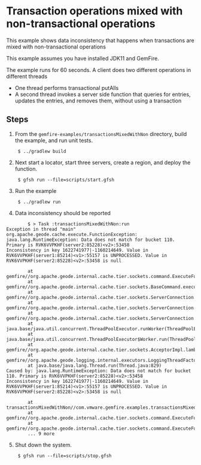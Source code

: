 <!--
  ~ Copyright (c) VMware, Inc. 2025. All rights reserved.
  ~ SPDX-License-Identifier: Apache-2.0
  -->
<!--
Licensed to the Apache Software Foundation (ASF) under one or more
contributor license agreements.  See the NOTICE file distributed with
this work for additional information regarding copyright ownership.
The ASF licenses this file to You under the Apache License, Version 2.0
(the "License"); you may not use this file except in compliance with
the License.  You may obtain a copy of the License at

     http://www.apache.org/licenses/LICENSE-2.0

Unless required by applicable law or agreed to in writing, software
distributed under the License is distributed on an "AS IS" BASIS,
WITHOUT WARRANTIES OR CONDITIONS OF ANY KIND, either express or implied.
See the License for the specific language governing permissions and
limitations under the License.
-->

# Transaction operations mixed with non-transactional operations

This example shows data inconsistency that happens when transactions are mixed with non-transactional operations

This example assumes you have installed JDK11 and GemFire.

The example runs for 60 seconds. A client does two different operations in different threads
* One thread performs transactional putAlls
* A second thread invokes a server side function that queries for entries, updates the entries, and removes them, without using a transaction

## Steps

1. From the `gemfire-examples/transactionsMixedWithNon` directory, build the example, and
   run unit tests.

        $ ../gradlew build

2. Next start a locator, start three servers, create a region, and deploy the function.

        $ gfsh run --file=scripts/start.gfsh

3. Run the example 

        $ ../gradlew run

4. Data inconsistency should be reported

```
        $ > Task :transactionsMixedWithNon:run
Exception in thread "main" org.apache.geode.cache.execute.FunctionException: java.lang.RuntimeException: Data does not match for bucket 110. Primary is RVK6VVPKHF(server2:85228)<v2>:53458
Inconsistency in key 1622741977|-1160214649. Value in RVK6VVPKHF(server1:85214)<v1>:55157 is UNPROCESSED. Value in RVK6VVPKHF(server2:85228)<v2>:53458 is null

        at gemfire//org.apache.geode.internal.cache.tier.sockets.command.ExecuteFunction70.cmdExecute(ExecuteFunction70.java:271)
        at gemfire//org.apache.geode.internal.cache.tier.sockets.BaseCommand.execute(BaseCommand.java:193)
        at gemfire//org.apache.geode.internal.cache.tier.sockets.ServerConnection.doNormalMessage(ServerConnection.java:901)
        at gemfire//org.apache.geode.internal.cache.tier.sockets.ServerConnection.doOneMessage(ServerConnection.java:1113)
        at gemfire//org.apache.geode.internal.cache.tier.sockets.ServerConnection.run(ServerConnection.java:1394)
        at java.base/java.util.concurrent.ThreadPoolExecutor.runWorker(ThreadPoolExecutor.java:1128)
        at java.base/java.util.concurrent.ThreadPoolExecutor$Worker.run(ThreadPoolExecutor.java:628)
        at gemfire//org.apache.geode.internal.cache.tier.sockets.AcceptorImpl.lambda$initializeServerConnectionThreadPool$3(AcceptorImpl.java:710)
        at gemfire//org.apache.geode.logging.internal.executors.LoggingThreadFactory.lambda$newThread$0(LoggingThreadFactory.java:124)
        at java.base/java.lang.Thread.run(Thread.java:829)
Caused by: java.lang.RuntimeException: Data does not match for bucket 110. Primary is RVK6VVPKHF(server2:85228)<v2>:53458
Inconsistency in key 1622741977|-1160214649. Value in RVK6VVPKHF(server1:85214)<v1>:55157 is UNPROCESSED. Value in RVK6VVPKHF(server2:85228)<v2>:53458 is null

        at transactionsMixedWithNon//com.vmware.gemfire.examples.transactionsMixedWithNon.VerifyBucketCopiesFunction.execute(VerifyBucketCopiesFunction.java:73)
        at gemfire//org.apache.geode.internal.cache.tier.sockets.command.ExecuteFunction70.executeFunctionLocally(ExecuteFunction70.java:400)
        at gemfire//org.apache.geode.internal.cache.tier.sockets.command.ExecuteFunction70.cmdExecute(ExecuteFunction70.java:261)
        ... 9 more
```


5. Shut down the system.

        $ gfsh run --file=scripts/stop.gfsh
